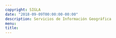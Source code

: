 ```yaml
---
copyright: SIGLA
date: "2018-09-09T00:00:00-00:00"
description: Servicios de Información Geográfica
menu:
title: 
---
```

